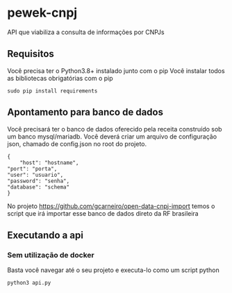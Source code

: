 # pewek-cnpj
API que viabiliza a consulta de informações por CNPJs

## Requisitos
Você precisa ter o Python3.8+ instalado junto com o pip
Você instalar todos as bibliotecas obrigatórias com o pip
```
sudo pip install requirements
```

## Apontamento para banco de dados
Você precisará ter o banco de dados oferecido pela receita construído sob um banco mysql/mariadb. Você deverá criar um arquivo de configuração json, chamado de config.json no root do projeto.

```
{
    "host": "hostname",     
"port": "porta",     
"user": "usuario",     
"password": "senha", 
"database": "schema"
}
```

No projeto https://github.com/gcarneiro/open-data-cnpj-import temos o script que irá importar esse banco de dados direto da RF brasileira

## Executando a api

### Sem utilização de docker
Basta você navegar até o seu projeto e executa-lo como um script python
```
python3 api.py
```


